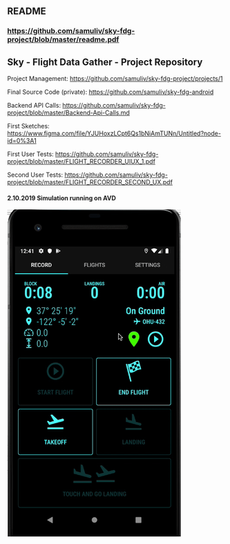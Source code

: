 ## README
### https://github.com/samuliv/sky-fdg-project/blob/master/readme.pdf

## Sky - Flight Data Gather - Project Repository

Project Management:
https://github.com/samuliv/sky-fdg-project/projects/1

Final Source Code (private):
https://github.com/samuliv/sky-fdg-android

Backend API Calls:
https://github.com/samuliv/sky-fdg-project/blob/master/Backend-Api-Calls.md

First Sketches:
https://www.figma.com/file/YJUHoxzLCpt6Qs1bNiAmTUNn/Untitled?node-id=0%3A1

First User Tests:
https://github.com/samuliv/sky-fdg-project/blob/master/FLIGHT_RECORDER_UIUX_1.pdf

Second User Tests:
https://github.com/samuliv/sky-fdg-project/blob/master/FLIGHT_RECORDER_SECOND_UX.pdf

#### 2.10.2019 Simulation running on AVD
<img src="https://github.com/samuliv/sky-fdg-project/blob/master/simulation-running.gif">
